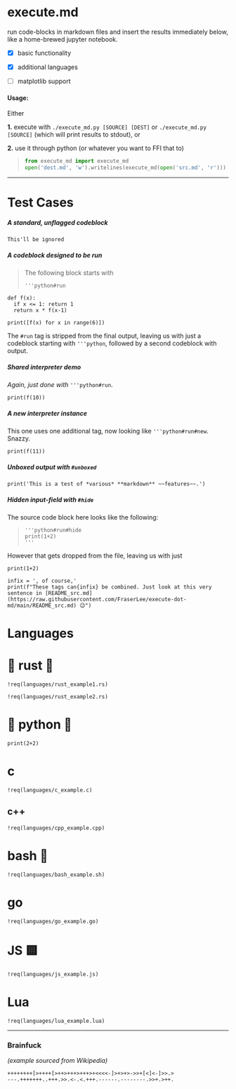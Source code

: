 # execute.md
run code-blocks in markdown files and insert the results immediately below, like a home-brewed jupyter notebook.


- [x] basic functionality
- [x] additional languages
- [ ] matplotlib support


#### Usage:

Either

**1.** execute with `./execute_md.py [SOURCE] [DEST]` or `./execute_md.py [SOURCE]` (which will print results to stdout), or

**2.** use it through python (or whatever you want to FFI that to)
> ```python
> from execute_md import execute_md
> open('dest.md', 'w').writelines(execute_md(open('src.md', 'r'))) 
> ```
---

# Test Cases

##### A standard, unflagged codeblock
```
This'll be ignored
```

##### A codeblock designed to be run
> The following block starts with
> ```
> '''python#run
> ```
```python#run
def f(x):
  if x <= 1: return 1
  return x * f(x-1)

print([f(x) for x in range(6)])
```
The `#run` tag is stripped from the final output, leaving us with just a codeblock starting with `'''python`, followed by a second codeblock with output.

##### Shared interpreter demo
*Again, just done with* `'''python#run`.

```python#run
print(f(10))
```

##### A new interpreter instance
This one uses one additional tag, now looking like `'''python#run#new`. Snazzy.
```python#run#new
print(f(11))
```

##### Unboxed output with `#unboxed`
```python#run#unboxed
print('This is a test of *various* **markdown** ~~features~~.')
```

##### Hidden input-field with `#hide`
The source code block here looks like the following:
> ```
> '''python#run#hide
> print(1+2)
> '''
> ```
However that gets dropped from the file, leaving us with just
```python#run#hide
print(1+2)
```

```python#run#hide#unboxed
infix = ', of course,'
print(f"These tags can{infix} be combined. Just look at this very sentence in [README_src.md](https://raw.githubusercontent.com/FraserLee/execute-dot-md/main/README_src.md) 😉")
```

# Languages

# :crab: rust :crab:
```rust#run
!req(languages/rust_example1.rs)
```

```rust#run#new
!req(languages/rust_example2.rs)
```

# :snake: python :snake:
```python#run
print(2+2)
```

# c
```c#run
!req(languages/c_example.c)
```

## c++
```cpp#run
!req(languages/cpp_example.cpp)
```

# bash :shell:
```bash#run
!req(languages/bash_example.sh)
```

# go
```go#run
!req(languages/go_example.go)
```

# JS :yellow_square:
```js#run
!req(languages/js_example.js)
```

# Lua
```lua#run
!req(languages/lua_example.lua)
```

---

### Brainfuck
*(example sourced from Wikipedia)*
```brainfuck#run
++++++++[>++++[>++>+++>+++>+<<<<-]>+>+>->>+[<]<-]>>.>
---.+++++++..+++.>>.<-.<.+++.------.--------.>>+.>++.
```
